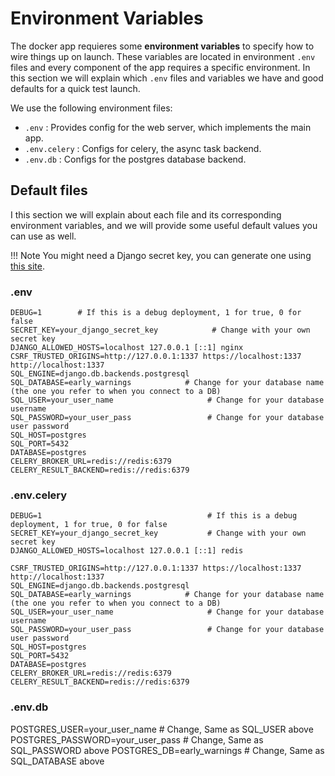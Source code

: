 # Environment Variables

The docker app requieres some **environment variables** to specify how to wire things up on launch. These variables are located 
in environment `.env` files and every component of the app requires a specific environment. In this section we will explain which `.env` files
and variables we have and good defaults for a quick test launch.

We use the following environment files:

* `.env` : Provides config for the web server, which implements the main app.
* `.env.celery` : Configs for celery, the async task backend.
* `.env.db` : Configs for the postgres database backend.

## Default files

I this section we will explain about each file and its corresponding environment variables, and we will provide some useful default values 
you can use as well. 

!!! Note 
    You might need a Django secret key, you can generate one using [this site](https://djecrety.ir). 

### .env

```
DEBUG=1        # If this is a debug deployment, 1 for true, 0 for false
SECRET_KEY=your_django_secret_key            # Change with your own secret key
DJANGO_ALLOWED_HOSTS=localhost 127.0.0.1 [::1] nginx        
CSRF_TRUSTED_ORIGINS=http://127.0.0.1:1337 https://localhost:1337 http://localhost:1337
SQL_ENGINE=django.db.backends.postgresql
SQL_DATABASE=early_warnings            # Change for your database name (the one you refer to when you connect to a DB)
SQL_USER=your_user_name                     # Change for your database username
SQL_PASSWORD=your_user_pass                 # Change for your database user password
SQL_HOST=postgres                           
SQL_PORT=5432
DATABASE=postgres
CELERY_BROKER_URL=redis://redis:6379
CELERY_RESULT_BACKEND=redis://redis:6379
```

### .env.celery

```
DEBUG=1                                     # If this is a debug deployment, 1 for true, 0 for false
SECRET_KEY=your_django_secret_key           # Change with your own secret key
DJANGO_ALLOWED_HOSTS=localhost 127.0.0.1 [::1] redis

CSRF_TRUSTED_ORIGINS=http://127.0.0.1:1337 https://localhost:1337 http://localhost:1337
SQL_ENGINE=django.db.backends.postgresql
SQL_DATABASE=early_warnings            # Change for your database name (the one you refer to when you connect to a DB)
SQL_USER=your_user_name                     # Change for your database username
SQL_PASSWORD=your_user_pass                 # Change for your database user password
SQL_HOST=postgres
SQL_PORT=5432
DATABASE=postgres
CELERY_BROKER_URL=redis://redis:6379
CELERY_RESULT_BACKEND=redis://redis:6379
```

### .env.db
POSTGRES_USER=your_user_name                # Change, Same as SQL_USER above
POSTGRES_PASSWORD=your_user_pass            # Change, Same as SQL_PASSWORD above
POSTGRES_DB=early_warnings             # Change, Same as SQL_DATABASE above

